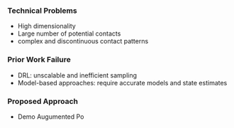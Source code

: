 ### Technical Problems
- High dimensionality
- Large number of potential contacts
- complex and discontinuous contact patterns
### Prior Work Failure
- DRL: unscalable and inefficient sampling
- Model-based approaches: require accurate models and state estimates

### Proposed Approach
- Demo Augumented Po
